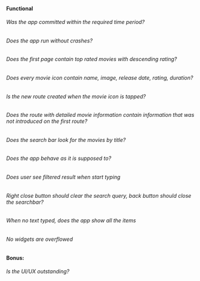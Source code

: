 #### Functional

###### Was the app committed within the required time period?

###### Does the app run without crashes?

###### Does the first page contain top rated movies with descending rating?

###### Does every movie icon contain name, image, release date, rating, duration?

###### Is the new route created when the movie icon is tapped?
    
###### Does the route with detailed movie information contain information that was not introduced on the first route?
    
###### Does the search bar look for the movies by title?

###### Does the app behave as it is supposed to?

###### Does user see filtered result when start typing
    
###### Right close button should clear the search query, back button should close the searchbar?

###### When no text typed, does the app show all the items

###### No widgets are overflowed

#### Bonus:

###### Is the UI/UX outstanding?
